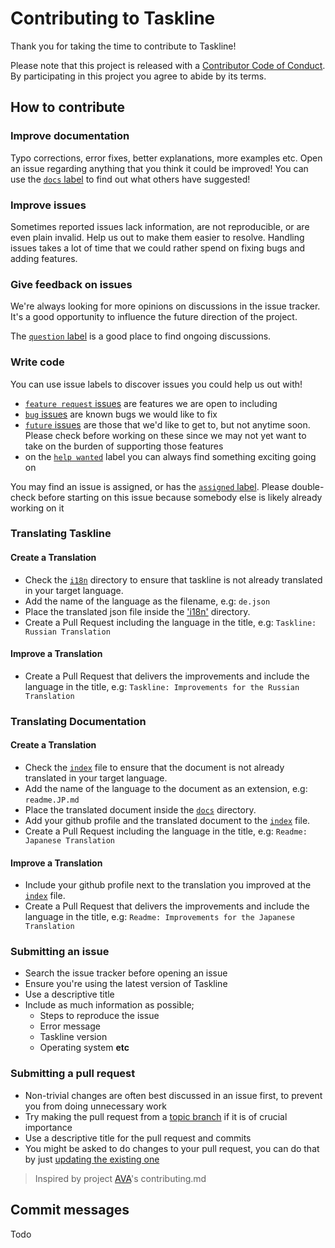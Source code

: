 # Contributing to Taskline

Thank you for taking the time to contribute to Taskline!

Please note that this project is released with a [Contributor Code of Conduct](code-of-conduct.md). By participating in this project you agree to abide by its terms.

## How to contribute

### Improve documentation

Typo corrections, error fixes, better explanations, more examples etc. Open an issue regarding anything that you think it could be improved! You can use the [`docs` label](https://github.com/perryrh0dan/taskline/labels/docs) to find out what others have suggested!

### Improve issues

Sometimes reported issues lack information, are not reproducible, or are even plain invalid. Help us out to make them easier to resolve. Handling issues takes a lot of time that we could rather spend on fixing bugs and adding features.

### Give feedback on issues

We're always looking for more opinions on discussions in the issue tracker. It's a good opportunity to influence the future direction of the project.

The [`question` label](https://github.com/perryrh0dan/taskline/labels/question) is a good place to find ongoing discussions.

### Write code

You can use issue labels to discover issues you could help us out with!

- [`feature request` issues](https://github.com/perryrh0dan/taskline/labels/feature%20request) are features we are open to including
- [`bug` issues](https://github.com/perryrh0dan/taskline/labels/bug) are known bugs we would like to fix
- [`future` issues](https://github.com/perryrh0dan/taskline/labels/future) are those that we'd like to get to, but not anytime soon. Please check before working on these since we may not yet want to take on the burden of supporting those features
- on the [`help wanted`](https://github.com/perryrh0dan/taskline/labels/help%20wanted) label you can always find something exciting going on

You may find an issue is assigned, or has the [`assigned` label](https://github.com/perryrh0dan/taskline/labels/assigned). Please double-check before starting on this issue because somebody else is likely already working on it

### Translating Taskline

#### Create a Translation

- Check the [`i18n`](https://github.com/perryrh0dan/taskline/tree/master/i18n) directory to ensure that taskline is not already translated in your target language.
- Add the name of the language as the filename, e.g: `de.json`
- Place the translated json file inside the ['i18n'](https://github.com/perryrh0dan/taskline/tree/master/i18n) directory.
- Create a Pull Request including the language in the title, e.g: `Taskline: Russian Translation`

#### Improve a Translation
- Create a Pull Request that delivers the improvements and include the language in the title, e.g: `Taskline: Improvements for the Russian Translation`

### Translating Documentation

#### Create a Translation

- Check the [`index`](https://github.com/perryrh0dan/taskline/tree/master/docs/readme.md) file to ensure that the document is not already translated in your target language.
- Add the name of the language to the document as an extension, e.g: `readme.JP.md`
- Place the translated document inside the [`docs`](https://github.com/perryrh0dan/taskline/tree/master/docs) directory.
- Add your github profile and the translated document to the [`index`](https://github.com/perryrh0dan/taskline/tree/master/docs/readme.md) file.
- Create a Pull Request including the language in the title, e.g: `Readme: Japanese Translation`

#### Improve a Translation

- Include your github profile next to the translation you improved at the [`index`](https://github.com/perryrh0dan/taskline/tree/master/docs/readme.md) file.
- Create a Pull Request that delivers the improvements and include the language in the title, e.g: `Readme: Improvements for the Japanese Translation`

### Submitting an issue

- Search the issue tracker before opening an issue
- Ensure you're using the latest version of Taskline
- Use a descriptive title
- Include as much information as possible;
  - Steps to reproduce the issue
  - Error message
  - Taskline version
  - Operating system **etc**

### Submitting a pull request

- Non-trivial changes are often best discussed in an issue first, to prevent you from doing unnecessary work
- Try making the pull request from a [topic branch](https://github.com/dchelimsky/rspec/wiki/Topic-Branches) if it is of crucial importance
- Use a descriptive title for the pull request and commits
- You might be asked to do changes to your pull request, you can do that by just [updating the existing one](https://github.com/RichardLitt/docs/blob/master/amending-a-commit-guide.md)

> Inspired by project [AVA](https://github.com/avajs/ava/blob/master/contributing.md)'s contributing.md

## Commit messages
Todo
